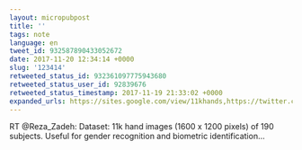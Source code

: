 ```yaml
---
layout: micropubpost
title: ''
tags: note
language: en
tweet_id: 932587890433052672
date: 2017-11-20 12:34:14 +0000
slug: '123414'
retweeted_status_id: 932361097775943680
retweeted_status_user_id: 92839676
retweeted_status_timestamp: 2017-11-19 21:33:02 +0000
expanded_urls: https://sites.google.com/view/11khands,https://twitter.com/Reza_Zadeh/status/932361097775943680/photo/1
---
```

RT @Reza_Zadeh: Dataset:  11k hand images (1600 x 1200 pixels) of 190 subjects. Useful for gender recognition and biometric identification…

